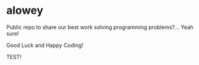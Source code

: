 # alowey
Public repo to share our best work solving programming problems?... Yeah sure!

Good Luck and Happy Coding!

TEST!

